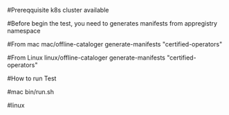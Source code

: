 #Prereqquisite 
k8s cluster available

#Before begin the test, you need to generates manifests from appregistry namespace

#From mac
mac/offline-cataloger generate-manifests "certified-operators"

#From Linux
linux/offline-cataloger generate-manifests "certified-operators"

#How to run Test

#mac
bin/run.sh <manifest-directory>

#linux